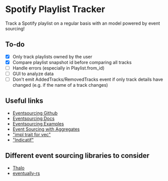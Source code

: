 # Spotify Playlist Tracker

Track a Spotify playlist on a regular basis with an model powered by event sourcing!

## To-do

- [x] Only track playlists owned by the user
- [x] Compare playlist snapshot id before comparing all tracks
- [ ] Handle errors (especially in Playlist.from_id)
- [ ] GUI to analyze data
- [ ] Don't emit AddedTracks/RemovedTracks event if only track details have changed (e.g. if the name of a track changes)

## Useful links

- [Eventsourcing Github](https://github.com/pholactery/eventsourcing)
- [Eventsourcing Docs](https://docs.rs/eventsourcing/latest/eventsourcing/)
- [Eventsourcing Examples](https://github.com/pholactery/eventsourcing/tree/master/examples)
- [Event Sourcing with Aggregates](https://medium.com/capital-one-tech/event-sourcing-with-aggregates-in-rust-4022af41cf67)
- ["impl trait for vec"](https://github.com/apolitical/impl-display-for-vec)
- ["Indicatif"](https://docs.rs/indicatif/latest/indicatif/)

## Different event sourcing libraries to consider

- [Thalo](https://github.com/thalo-rs/thalo)
- [eventually-rs](https://github.com/get-eventually/eventually-rs)
